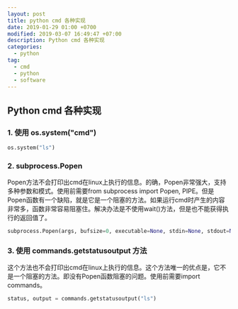 ```yaml
---
layout: post
title: python cmd 各种实现
date: 2019-01-29 01:00 +0700
modified: 2019-03-07 16:49:47 +07:00
description: Python cmd 各种实现
categories:
  - python
tag:
  - cmd
  - python
  - software
---
```



## Python cmd 各种实现

### 1. 使用 os.system("cmd")

```python
os.system("ls")
```



### 2. subprocess.Popen

Popen方法不会打印出cmd在linux上执行的信息。的确，Popen非常强大，支持多种参数和模式。使用前需要from subprocess import Popen, PIPE。但是Popen函数有一个缺陷，就是它是一个阻塞的方法。如果运行cmd时产生的内容非常多，函数非常容易阻塞住。解决办法是不使用wait()方法，但是也不能获得执行的返回值了。

```python
subprocess.Popen(args, bufsize=0, executable=None, stdin=None, stdout=None, stderr=None, preexec_fn=None, close_fds=False, shell=False, cwd=None, env=None, universal_newlines=False, startupinfo=None, creationflags=0)
```



### 3. 使用 commands.getstatusoutput 方法

这个方法也不会打印出cmd在linux上执行的信息。这个方法唯一的优点是，它不是一个阻塞的方法。即没有Popen函数阻塞的问题。使用前需要import commands。

```python
status, output = commands.getstatusoutput("ls")
```